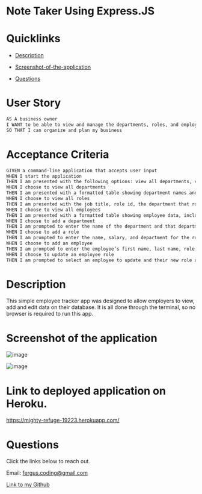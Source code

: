 # Note Taker Using Express.JS

# Quicklinks 

* [Description](#description)

* [Screenshot-of-the-application](#screenshot-of-the-application)

* [Questions](#questions)

# User Story

```md
AS A business owner
I WANT to be able to view and manage the departments, roles, and employees in my company
SO THAT I can organize and plan my business
```

# Acceptance Criteria

```md
GIVEN a command-line application that accepts user input
WHEN I start the application
THEN I am presented with the following options: view all departments, view all roles, view all employees, add a department, add a role, add an employee, and update an employee role
WHEN I choose to view all departments
THEN I am presented with a formatted table showing department names and department ids
WHEN I choose to view all roles
THEN I am presented with the job title, role id, the department that role belongs to, and the salary for that role
WHEN I choose to view all employees
THEN I am presented with a formatted table showing employee data, including employee ids, first names, last names, job titles, departments, salaries, and managers that the employees report to
WHEN I choose to add a department
THEN I am prompted to enter the name of the department and that department is added to the database
WHEN I choose to add a role
THEN I am prompted to enter the name, salary, and department for the role and that role is added to the database
WHEN I choose to add an employee
THEN I am prompted to enter the employee’s first name, last name, role, and manager, and that employee is added to the database
WHEN I choose to update an employee role
THEN I am prompted to select an employee to update and their new role and this information is updated in the database 
```


# Description
This simple employee tracker app was designed to allow employers to view, add and edit data on their database.
It is all done through the terminal, so no browser is required to run this app.



# Screenshot of the application

![image](https://github.com/Fergus-Codes/Employee-Tracker-SQL/assets/124581010/2e26b032-89c0-48d1-9932-76e358ad7b3d)

![image](https://github.com/Fergus-Codes/Employee-Tracker-SQL/assets/124581010/c9c1195e-cf17-49c1-b16d-64d3b1aa546b)


# Link to deployed application on Heroku.

https://mighty-refuge-19223.herokuapp.com/

# Questions

Click the links below to reach out. 

Email: <a href="mailto:fergus.coding@gmail.com">fergus.coding@gmail.com</a>

[Link to my Github](https://github.com/Fergus-Codes)
